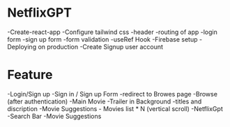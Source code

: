 # NetflixGPT

-Create-react-app
-Configure tailwind css
-header
-routing of app
-login form
-sign up form
-form validation
-useRef Hook
-Firebase setup
-Deploying on production
-Create Signup user account

# Feature
-Login/Sign up
   -Sign in / Sign up Form
   -redirect to Browes page
-Browse (after authentication)
    -Main Movie
        -Trailer in Background
        -titles and discription
        -Movie Suggestions
             - Movies list * N (vertical scroll)
-NetflixGpt
   -Search Bar
   -Movie Suggestions
